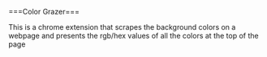 ===Color Grazer===

This is a chrome extension that scrapes the background colors on a webpage and presents the rgb/hex values of all the colors at the top of the page 
